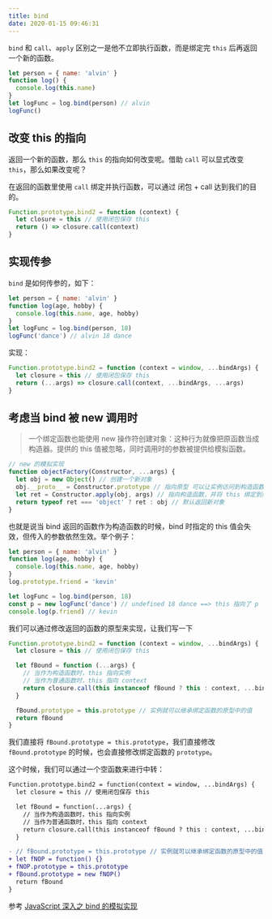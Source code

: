 ```yaml
---
title: bind
date: 2020-01-15 09:46:31
---
```


`bind` 和 `call`、`apply` 区别之一是他不立即执行函数，而是绑定完 `this` 后再返回一个新的函数。

```js
let person = { name: 'alvin' }
function log() {
  console.log(this.name)
}
let logFunc = log.bind(person) // alvin
logFunc()
```

## 改变 this 的指向

返回一个新的函数，那么 `this` 的指向如何改变呢。借助 `call` 可以显式改变 `this`，那么如果改变呢？

在返回的函数里使用 `call` 绑定并执行函数，可以通过 <span class='pink'>闭包 + call </span> 达到我们的目的。

```js
Function.prototype.bind2 = function (context) {
  let closure = this // 使用闭包保存 this
  return () => closure.call(context)
}
```

## 实现传参

`bind` 是如何传参的，如下：

```js
let person = { name: 'alvin' }
function log(age, hobby) {
  console.log(this.name, age, hobby)
}
let logFunc = log.bind(person, 18)
logFunc('dance') // alvin 18 dance
```

实现：

```js
Function.prototype.bind2 = function (context = window, ...bindArgs) {
  let closure = this // 使用闭包保存 this
  return (...args) => closure.call(context, ...bindArgs, ...args)
}
```

## 考虑当 bind 被 new 调用时

> 一个绑定函数也能使用 new 操作符创建对象：这种行为就像把原函数当成构造器。提供的 this 值被忽略，同时调用时的参数被提供给模拟函数。

```js
// new 的模拟实现
function objectFactory(Constructor, ...args) {
  let obj = new Object() // 创建一个新对象
  obj.__proto__ = Constructor.prototype // 指向原型 可以让实例访问到构造函数的原型上的属性
  let ret = Constructor.apply(obj, args) // 指向构造函数，并将 this 绑定到新创建的 obj 对象上
  return typeof ret === 'object' ? ret : obj // 默认返回新对象
}
```

也就是说当 bind 返回的函数作为构造函数的时候，bind 时指定的 this 值会失效，但传入的参数依然生效。举个例子：

```js
let person = { name: 'alvin' }
function log(age, hobby) {
  console.log(this.name, age, hobby)
}
log.prototype.friend = 'kevin'

let logFunc = log.bind(person, 18)
const p = new logFunc('dance') // undefined 18 dance ==> this 指向了 p
console.log(p.friend) // kevin
```

我们可以通过修改返回的函数的原型来实现，让我们写一下

```js
Function.prototype.bind2 = function (context = window, ...bindArgs) {
  let closure = this // 使用闭包保存 this

  let fBound = function (...args) {
    // 当作为构造函数时，this 指向实例
    // 当作为普通函数时，this 指向 context
    return closure.call(this instanceof fBound ? this : context, ...bindArgs, ...args)
  }

  fBound.prototype = this.prototype // 实例就可以继承绑定函数的原型中的值
  return fBound
}
```

我们直接将 `fBound.prototype = this.prototype`，我们直接修改 `fBound.prototype` 的时候，也会直接修改绑定函数的 `prototype`。

这个时候，我们可以通过一个空函数来进行中转：

```diff
Function.prototype.bind2 = function(context = window, ...bindArgs) {
  let closure = this // 使用闭包保存 this

  let fBound = function(...args) {
    // 当作为构造函数时，this 指向实例
    // 当作为普通函数时，this 指向 context
    return closure.call(this instanceof fBound ? this : context, ...bindArgs, ...args)
  }

- // fBound.prototype = this.prototype // 实例就可以继承绑定函数的原型中的值
+ let fNOP = function() {}
+ fNOP.prototype = this.prototype
+ fBound.prototype = new fNOP()
  return fBound
}

```

参考 [JavaScript 深入之 bind 的模拟实现](https://github.com/mqyqingfeng/Blog/issues/12)
